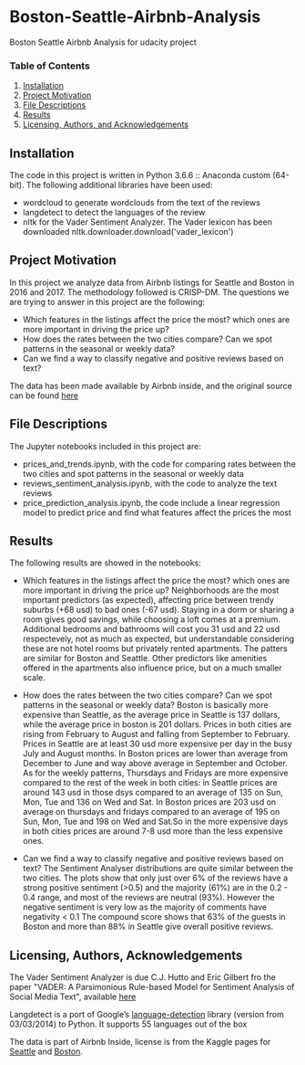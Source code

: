 # Boston-Seattle-Airbnb-Analysis
Boston Seattle Airbnb Analysis for udacity project

### Table of Contents

1. [Installation](#installation)
2. [Project Motivation](#motivation)
3. [File Descriptions](#files)
4. [Results](#results)
5. [Licensing, Authors, and Acknowledgements](#licensing)

## Installation <a name="installation"></a>
The code in this project is written in Python 3.6.6 :: Anaconda custom (64-bit).
The following additional libraries have been used:
- wordcloud to generate wordclouds from the text of the reviews
- langdetect to detect the languages of the review
- nltk for the Vader Sentiment Analyzer. The Vader lexicon has been downloaded nltk.downloader.download('vader_lexicon')

## Project Motivation<a name="motivation"></a>
In this project we analyze data from Airbnb listings for Seattle and Boston in 2016 and 2017. The methodology followed is CRISP-DM.
The questions we are trying to answer in this project are the following:
- Which features in the listings affect the price the most? which ones are more important in driving the price up?
- How does the rates between the two cities compare? Can we spot patterns in the seasonal or weekly data?
- Can we find a way to classify negative and positive reviews based on text?

The data has been made available by Airbnb inside, and the original source can be found [here](http://insideairbnb.com/get-the-data.html)

## File Descriptions <a name="files"></a>
The Jupyter notebooks included in this project are:
- prices_and_trends.ipynb, with the code for comparing rates between the two cities and spot patterns in the seasonal or weekly data
- reviews_sentiment_analysis.ipynb, with the code to analyze the text reviews
- price_prediction_analysis.ipynb, the code include a linear regression model to predict price and find what features affect the prices the most

## Results<a name="results"></a>
The following results are showed in the notebooks:
- Which features in the listings affect the price the most? which ones are more important in driving the price up?
  Neighborhoods are the most important predictors (as expected), affecting price between trendy suburbs (+68 usd) to bad ones (-67 usd). Staying in a dorm or sharing a room gives good savings, while choosing a loft comes at a premium. Additional bedrooms and bathrooms will cost you 31 usd and 22 usd respectevely, not as much as expected, but understandable considering these are not hotel rooms but privately rented apartments. The patters are similar for Boston and Seattle. Other predictors like amenities offered in the apartments also influence price, but on a much smaller scale.
- How does the rates between the two cities compare? Can we spot patterns in the seasonal or weekly data?
Boston is basically more expensive than Seattle, as the average price in Seattle is 137 dollars, while the average price in boston is 201 dollars. Prices in both cities are rising from February to August and falling from September to February. Prices in Seattle are at least 30 usd more expensive per day in the busy July and August months. In Boston prices are lower than average from December to June and way above average in September and October.
As for the weekly patterns, Thursdays and Fridays are more expensive compared to the rest of the week in both cities: in Seattle prices are around 143 usd in those dsys compared to an average of 135 on Sun, Mon, Tue and 136 on Wed and Sat. In Boston prices are 203 usd on average on thursdays and fridays compared to an average of 195 on Sun, Mon, Tue and 198 on Wed and Sat.So in the more expensive days in both cities prices are around 7-8 usd more than the less expensive ones.

- Can we find a way to classify negative and positive reviews based on text?
The Sentiment Analyser distributions are quite similar between the two cities. The plots show that only just over 6% of the reviews have a strong positive sentiment (>0.5) and the majority (61%) are in the 0.2 - 0.4 range, and most of the reviews are neutral (93%).
However the negative sentiment is very low as the majority of comments have negativity < 0.1
The compound score shows that 63% of the guests in Boston and more than 88% in Seattle give overall positive reviews.

## Licensing, Authors, Acknowledgements<a name="licensing"></a>
The Vader Sentiment Analyzer is due C.J. Hutto and Eric Gilbert fro the paper "VADER: A Parsimonious Rule-based Model for Sentiment 
Analysis of Social Media Text", available [here](http://comp.social.gatech.edu/papers/icwsm14.vader.hutto.pdf)

Langdetect is a port of Google’s [language-detection](https://code.google.com/p/language-detection/) library (version from 03/03/2014) to Python.
It supports 55 languages out of the box  

The data is part of Airbnb Inside, license is from the Kaggle pages for [Seattle](https://www.kaggle.com/airbnb/seattle) and [Boston](https://www.kaggle.com/airbnb/boston).

